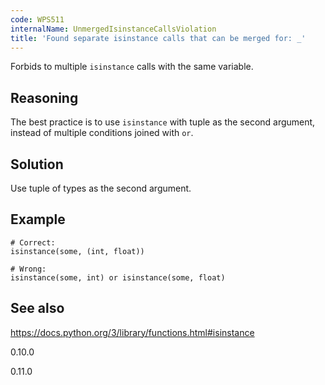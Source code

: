 ```yaml
---
code: WPS511
internalName: UnmergedIsinstanceCallsViolation
title: 'Found separate isinstance calls that can be merged for: _'
---
```


Forbids to multiple `isinstance` calls with the same variable.

## Reasoning
The best practice is to use `isinstance` with tuple as the second
argument, instead of multiple conditions joined with `or`.

## Solution
Use tuple of types as the second argument.

## Example

    # Correct:
    isinstance(some, (int, float))
    
    # Wrong:
    isinstance(some, int) or isinstance(some, float)

## See also
<https://docs.python.org/3/library/functions.html#isinstance>

<div class="versionadded">

0.10.0

</div>

<div class="versionchanged">

0.11.0

</div>